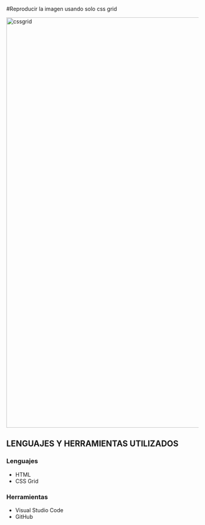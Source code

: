 #Reproducir la imagen usando solo css grid

<img width="1073" alt="cssgrid" src="https://user-images.githubusercontent.com/117730103/209833915-66203b09-4569-490e-a0c9-92fbe8622181.png">



## LENGUAJES Y HERRAMIENTAS UTILIZADOS

### Lenguajes
- HTML
- CSS Grid

 ### Herramientas
- Visual Studio Code
- GitHub

